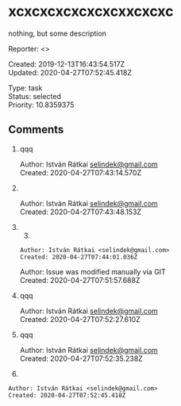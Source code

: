 # xcxcxcxcxcxcxcxxcxcxc

nothing, but some description

Reporter: <>  

Created: 2019-12-13T16:43:54.517Z  
Updated: 2020-04-27T07:52:45.418Z

Type: task  
Status: selected  
Priority: 10.8359375

## Comments
1.  qqq

    Author: István Rátkai <selindek@gmail.com>  
    Created: 2020-04-27T07:43:14.570Z  

2.  &nbsp;

    Author: István Rátkai <selindek@gmail.com>  
    Created: 2020-04-27T07:43:48.153Z  

3.  3.  

        

        Author: István Rátkai <selindek@gmail.com>  
        Created: 2020-04-27T07:44:01.036Z

    Author: Issue was modified manually via GIT  
    Created: 2020-04-27T07:51:57.688Z  

4.  qqq
    

    Author: István Rátkai <selindek@gmail.com>  
    Created: 2020-04-27T07:52:27.610Z  

5.  qqq

    

    Author: István Rátkai <selindek@gmail.com>  
    Created: 2020-04-27T07:52:35.238Z  

6.  

    

    Author: István Rátkai <selindek@gmail.com>  
    Created: 2020-04-27T07:52:45.418Z  
